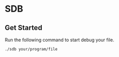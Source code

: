 # SDB

## Get Started
Run the following command to start debug your file.
```
./sdb your/program/file
```
